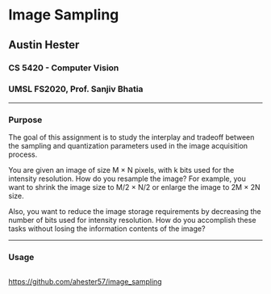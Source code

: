# Image Sampling
## Austin Hester
### CS 5420 - Computer Vision
### UMSL FS2020, Prof. Sanjiv Bhatia

----
### Purpose

The goal of this assignment is to study the interplay and tradeoff between the sampling and quantization parameters used in the
image acquisition process.

You are given an image of size M × N pixels, with k bits used for the intensity resolution. How do
you resample the image? For example, you want to shrink the image size to M/2 × N/2 or enlarge the image to 2M × 2N
size.

Also, you want to reduce the image storage requirements by decreasing the number of bits used for intensity resolution.
How do you accomplish these tasks without losing the information contents of the image?


----
### Usage

```

```

https://github.com/ahester57/image_sampling
